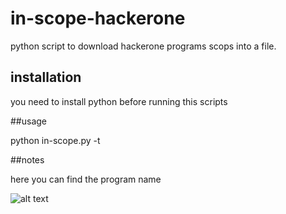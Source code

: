 # in-scope-hackerone
python script to download hackerone programs scops into a file. 



## installation

you need to install python before running this scripts

##usage 

python in-scope.py -t <target program name> 

##notes

 here you can find the program name 
 
 ![alt text](https://github.com/Al-Haimy/in-scope-hackerone/Schreenshots_1.png)
  
  
